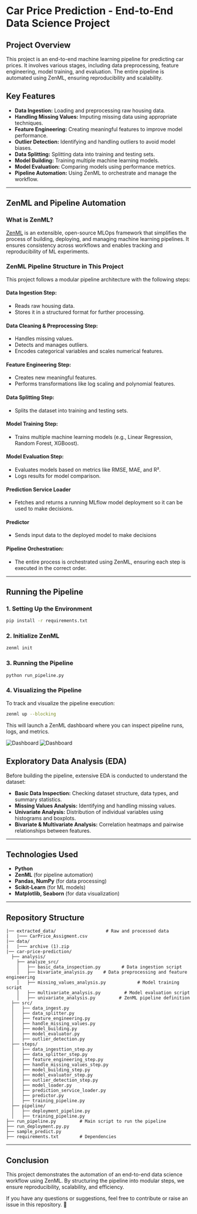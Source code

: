 # Car Price Prediction - End-to-End Data Science Project

## Project Overview

This project is an end-to-end machine learning pipeline for predicting car prices. It involves various stages, including data preprocessing, feature engineering, model training, and evaluation. The entire pipeline is automated using ZenML, ensuring reproducibility and scalability.

## Key Features

- **Data Ingestion:** Loading and preprocessing raw housing data.
- **Handling Missing Values:** Imputing missing data using appropriate techniques.
- **Feature Engineering:** Creating meaningful features to improve model performance.
- **Outlier Detection:** Identifying and handling outliers to avoid model biases.
- **Data Splitting:** Splitting data into training and testing sets.
- **Model Building:** Training multiple machine learning models.
- **Model Evaluation:** Comparing models using performance metrics.
- **Pipeline Automation:** Using ZenML to orchestrate and manage the workflow.

---

## ZenML and Pipeline Automation

### What is ZenML?

[ZenML](https://zenml.io/) is an extensible, open-source MLOps framework that simplifies the process of building, deploying, and managing machine learning pipelines. It ensures consistency across workflows and enables tracking and reproducibility of ML experiments.

### ZenML Pipeline Structure in This Project

This project follows a modular pipeline architecture with the following steps:

#### **Data Ingestion Step:**
- Reads raw housing data.
- Stores it in a structured format for further processing.

#### **Data Cleaning & Preprocessing Step:**
- Handles missing values.
- Detects and manages outliers.
- Encodes categorical variables and scales numerical features.

#### **Feature Engineering Step:**
- Creates new meaningful features.
- Performs transformations like log scaling and polynomial features.

#### **Data Splitting Step:**
- Splits the dataset into training and testing sets.

#### **Model Training Step:**
- Trains multiple machine learning models (e.g., Linear Regression, Random Forest, XGBoost).

#### **Model Evaluation Step:**
- Evaluates models based on metrics like RMSE, MAE, and R².
- Logs results for model comparison.

#### **Prediction Service Loader**
- Fetches and returns a running MLflow model deployment so it can be used to make decisions.

#### **Predictor**
- Sends input data to the deployed model to make decisions 

#### **Pipeline Orchestration:**
- The entire process is orchestrated using ZenML, ensuring each step is executed in the correct order.

---

## Running the Pipeline

### 1. Setting Up the Environment
```bash
pip install -r requirements.txt
```

### 2. Initialize ZenML
```bash
zenml init
```

### 3. Running the Pipeline
```bash
python run_pipeline.py
```

### 4. Visualizing the Pipeline
To track and visualize the pipeline execution:
```bash
zenml up --blocking
```
This will launch a ZenML dashboard where you can inspect pipeline runs, logs, and metrics.

![Dashboard](/images/image1)
![Dashboard](/images/image2)

## Exploratory Data Analysis (EDA)

Before building the pipeline, extensive EDA is conducted to understand the dataset:

- **Basic Data Inspection:** Checking dataset structure, data types, and summary statistics.
- **Missing Values Analysis:** Identifying and handling missing values.
- **Univariate Analysis:** Distribution of individual variables using histograms and boxplots.
- **Bivariate & Multivariate Analysis:** Correlation heatmaps and pairwise relationships between features.

---

## Technologies Used

- **Python**
- **ZenML** (for pipeline automation)
- **Pandas, NumPy** (for data processing)
- **Scikit-Learn** (for ML models)
- **Matplotlib, Seaborn** (for data visualization)

---

## Repository Structure

```
|── extracted_data/                   # Raw and processed data
|   |─── CarPrice_Assigment.csv
|── data/                   
|   |─── archive (1).zip
|── car-price-prediction/
  ├── analysis/
    ├── analyze_src/
    │   ├── basic_data_inspection.py        # Data ingestion script
    │   ├── bivariate_analysis.py    # Data preprocessing and feature engineering
    │   ├── missing_values_analysis.py            # Model training script
    │   ├── multivariate_analysis.py         # Model evaluation script
    │   ├── univariate_analysis.py         # ZenML pipeline definition
  ├── src/
  │   ├── data_ingest.py        
  │   ├── data_splitter.py    
  │   ├── feature_engineering.py            
  │   ├── handle_missing_values.py         
  │   ├── model_building.py
  │   ├── model_evaluator.py         
  │   ├── outlier_detection.py
  ├── steps/
  │   ├── data_ingesttion_step.py        
  │   ├── data_splitter_step.py    
  │   ├── feature_engineering_step.py            
  │   ├── handle_missing_values_step.py         
  │   ├── model_building_step.py
  │   ├── model_evaluator_step.py         
  │   ├── outlier_detection_step.py
  │   ├── model_loader.py         
  │   ├── prediction_service_loader.py
  │   ├── predictor.py         
  │   ├── training_pipeline.py
  ├── pipeline/
  │   ├── deployment_pipeline.py        
  │   ├── training_pipeline.py    
├── run_pipeline.py         # Main script to run the pipeline
├── run_deployment.py.py
├── sample_predict.py
├── requirements.txt        # Dependencies
```

---

## Conclusion

This project demonstrates the automation of an end-to-end data science workflow using ZenML. By structuring the pipeline into modular steps, we ensure reproducibility, scalability, and efficiency.

If you have any questions or suggestions, feel free to contribute or raise an issue in this repository. 🚀
